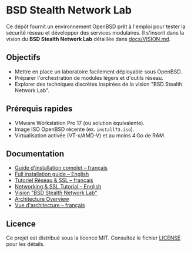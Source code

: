 # BSD Stealth Network Lab

Ce dépôt fournit un environnement OpenBSD prêt à l'emploi pour tester la sécurité réseau et développer des services modulaires. Il s'inscrit dans la vision du **BSD Stealth Network Lab** détaillée dans [docs/VISION.md](docs/VISION.md).

## Objectifs

- Mettre en place un laboratoire facilement déployable sous OpenBSD.
- Préparer l'orchestration de modules légers et d'outils réseau.
- Explorer des techniques discrètes inspirées de la vision "BSD Stealth Network Lab".

## Prérequis rapides

- VMware Workstation Pro 17 (ou solution équivalente).
- Image ISO OpenBSD récente (ex. `install73.iso`).
- Virtualisation activée (VT‑x/AMD‑V) et au moins 4 Go de RAM.

## Documentation

- [Guide d'installation complet – français](docs/fr/README_FR.md)
- [Full installation guide – English](docs/en/README_EN.md)
- [Tutoriel Réseau & SSL – français](docs/fr/NETWORK_CHECK_FR.md)
- [Networking & SSL Tutorial – English](docs/en/NETWORK_CHECK_EN.md)
- [Vision "BSD Stealth Network Lab"](docs/VISION.md)
- [Architecture Overview](docs/architecture.md)
- [Vue d'architecture – français](docs/fr/ARCHITECTURE_FR.md)

## Licence

Ce projet est distribué sous la licence MIT. Consultez le fichier [LICENSE](LICENSE) pour les détails.
